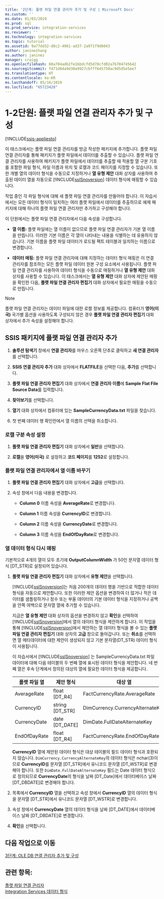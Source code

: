 ```yaml
---
title: '2단계: 플랫 파일 연결 관리자 추가 및 구성 | Microsoft Docs'
ms.custom: ''
ms.date: 01/03/2019
ms.prod: sql
ms.prod_service: integration-services
ms.reviewer: ''
ms.technology: integration-services
ms.topic: tutorial
ms.assetid: 9a77dd32-d8c2-4961-ad37-2a971f9d6043
author: janinezhang
ms.author: janinez
manager: craigg
ms.openlocfilehash: 60a704adb2fe1bbdcfd5d78cfd02a7b704745642
ms.sourcegitcommit: fd71d04a9d30a9927cbfff645750ac9d5d5e5ee7
ms.translationtype: HT
ms.contentlocale: ko-KR
ms.lasthandoff: 05/16/2019
ms.locfileid: "65723428"
---
```

# <a name="lesson-1-2-add-and-configure-a-flat-file-connection-manager"></a>1-2단원: 플랫 파일 연결 관리자 추가 및 구성

[!INCLUDE[ssis-appliesto](../includes/ssis-appliesto-ssvrpluslinux-asdb-asdw-xxx.md)]



이 태스크에서는 플랫 파일 연결 관리자를 방금 작성한 패키지에 추가합니다. 플랫 파일 연결 관리자를 통해 패키지가 플랫 파일에서 데이터를 추출할 수 있습니다. 플랫 파일 연결 관리자를 사용하여 패키지가 플랫 파일에서 데이터를 추출할 때 적용할 열 구분 기호를 포함한 파일 형식, 파일 이름과 위치 및 로캘과 코드 페이지를 지정할 수 있습니다. 또한 개별 열의 데이터 형식을 수동으로 지정하거나 **열 유형 제안** 대화 상자를 사용하여 추출된 데이터 열을 자동으로 [!INCLUDE[ssISnoversion](../includes/ssisnoversion-md.md)] 데이터 형식에 매핑할 수 있습니다.  
  
작업 중인 각 파일 형식에 대해 새 플랫 파일 연결 관리자를 만들어야 합니다. 이 자습서에서는 모든 데이터 형식이 일치하는 여러 플랫 파일에서 데이터를 추출하므로 예제 패키지에 대해 하나의 플랫 파일 연결 관리자만 추가하고 구성해야 합니다.  
  
이 단원에서는 플랫 파일 연결 관리자에서 다음 속성을 구성합니다.  
  
-   **열 이름:** 플랫 파일에는 열 이름이 없으므로 플랫 파일 연결 관리자가 기본 열 이름을 만듭니다. 이러한 기본 이름은 각 열이 나타내는 내용을 식별하는 데 유용하지 않습니다. 기본 이름을 플랫 파일 데이터가 로드될 팩트 테이블과 일치하는 이름으로 변경합니다.  
  
-   **데이터 매핑:** 플랫 파일 연결 관리자에 대해 지정하는 데이터 형식 매핑은 이 연결 관리자를 참조하는 모든 플랫 파일 데이터 원본 구성 요소에서 사용됩니다. 플랫 파일 연결 관리자를 사용하여 데이터 형식을 수동으로 매핑하거나 **열 유형 제안** 대화 상자를 사용할 수 있습니다. 이 태스크에서는 **열 유형 제안** 대화 상자에 제안된 매핑을 확인한 다음, **플랫 파일 연결 관리자 편집기** 대화 상자에서 필요한 매핑을 수동으로 만듭니다.  
  
> [!NOTE]
> 플랫 파일 연결 관리자는 데이터 파일에 대한 로캘 정보를 제공합니다. 컴퓨터가 **영어(미국)** 국가별 옵션을 사용하도록 구성되지 않은 경우 **플랫 파일 연결 관리자 편집기** 대화 상자에서 추가 속성을 설정해야 합니다.  
  
## <a name="add-a-flat-file-connection-manager-to-the-ssis-package"></a>SSIS 패키지에 플랫 파일 연결 관리자 추가  
  
1.  **솔루션 탐색기** 창에서 **연결 관리자**를 마우스 오른쪽 단추로 클릭하고 **새 연결 관리자**를 선택합니다.
1. **SSIS 연결 관리자 추가** 대화 상자에서 **FLATFILE**을 선택한 다음, **추가**를 선택합니다.
  
2.  **플랫 파일 연결 관리자 편집기** 대화 상자에서 **연결 관리자 이름**에 **Sample Flat File Source Data**를 입력합니다.  
  
3.  **찾아보기**를 선택합니다.  
  
4.  **열기** 대화 상자에서 컴퓨터에 있는 **SampleCurrencyData.txt** 파일을 찾습니다.  
  
5.  첫 번째 데이터 행 확인란에서 열 이름의 선택을 취소합니다.  
  
### <a name="set-locale-sensitive-properties"></a>로캘 구분 속성 설정  
  
1.  **플랫 파일 연결 관리자 편집기** 대화 상자에서 **일반**을 선택합니다.  
  
2.  **로캘**을 **영어(미국)** 로 설정하고 **코드 페이지**를 **1252**로 설정합니다.  
  
### <a name="rename-columns-in-the-flat-file-connection-manager"></a>플랫 파일 연결 관리자에서 열 이름 바꾸기  
  
1.  **플랫 파일 연결 관리자 편집기** 대화 상자에서 **고급**을 선택합니다.  
  
2.  속성 창에서 다음 내용을 변경합니다.  
  
    -   **Column 0** 이름 속성을 **AverageRate**로 변경합니다.  
  
    -   **Column 1** 이름 속성을 **CurrencyID**로 변경합니다.  
  
    -   **Column 2** 이름 속성을 **CurrencyDate**로 변경합니다.  
  
    -   **Column 3** 이름 속성을 **EndOfDayRate**로 변경합니다.  
  
### <a name="remap-column-data-types"></a>열 데이터 형식 다시 매핑  
  
기본적으로 4개의 열이 모두 초기에 **OutputColumnWidth** 가 50인 문자열 데이터 형식 [DT_STR]로 설정되어 있습니다.  

1.  **플랫 파일 연결 관리자 편집기** 대화 상자에서 **유형 제안**을 선택합니다.  
  
    [!INCLUDE[ssISnoversion](../includes/ssisnoversion-md.md)]는 처음 200개의 데이터 행을 기반으로 적합한 데이터 형식을 자동으로 제안합니다. 또한 이러한 제안 옵션을 변경하여 더 많거나 적은 데이터를 샘플링하거나 정수 또는 부울 데이터의 기본 데이터 형식을 지정하거나 공백을 안쪽 여백으로 문자열 열에 추가할 수 있습니다.  
  
    지금은 **열 유형 제안** 대화 상자의 옵션을 변경하지 않고 **확인**을 선택하여 [!INCLUDE[ssISnoversion](../includes/ssisnoversion-md.md)]에서 열의 데이터 형식을 제안하게 합니다. 이 작업을 통해 [!INCLUDE[ssISnoversion](../includes/ssisnoversion-md.md)]에서 제안하는 열 데이터 형식을 볼 수 있는  **플랫 파일 연결 관리자 편집기** 대화 상자의 **고급** 창으로 돌아갑니다. 또는 **취소**를 선택하면 열 메타데이터에 대한 제안이 생성되지 않고 기본 문자열(DT_STR) 데이터 형식이 사용됩니다.  
  
    이 자습서에서 [!INCLUDE[ssISnoversion](../includes/ssisnoversion-md.md)] 는 SampleCurrencyData.txt 파일 데이터에 대해 다음 테이블의 두 번째 열에 표시된 데이터 형식을 제안합니다. 네 번째 열은 후속 단계에서 정의된 대상의 열에 필요한 데이터 형식을 제공합니다.  
  
    |플랫 파일 열|제안 형식|대상 열|대상 형식|  
    |--------------------|------------------|----------------------|--------------------|  
    |AverageRate|float [DT_R4]|FactCurrencyRate.AverageRate|FLOAT|  
    |CurrencyID|string [DT_STR]|DimCurrency.CurrencyAlternateKey|nchar(3)|  
    |CurrencyDate|date [DT_DATE]|DimDate.FullDateAlternateKey|날짜|  
    |EndOfDayRate|float [DT_R4]|FactCurrencyRate.EndOfDayRate|FLOAT|  
  
    **CurrencyID** 열에 제안된 데이터 형식은 대상 테이블의 필드 데이터 형식과 호환되지 않습니다. `DimCurrency.CurrencyAlternateKey`의 데이터 형식은 nchar(3)이므로 **CurrencyID**를 문자열 [DT_STR]에서 유니코드 문자열 [DT_WSTR]로 변경해야 합니다. 또한 `DimDate.FullDateAlternateKey` 필드는 Date 데이터 형식으로 정의되므로 **CurrencyDate**의 형식을 날짜 [DT_Date]에서 데이터베이스 날짜 [DT_DBDATE]로 변경해야 합니다.  
  
2.  목록에서 **CurrencyID** 열을 선택하고 속성 창에서 **CurrencyID** 열의 데이터 형식을 문자열 [DT_STR]에서 유니코드 문자열 [DT_WSTR]로 변경합니다.  
  
3.  속성 창에서 **CurrencyDate** 열의 데이터 형식을 날짜 [DT_DATE]에서 데이터베이스 날짜 [DT_DBDATE]로 변경합니다.  
  
4.  **확인**을 선택합니다.  
  
## <a name="go-to-next-task"></a>다음 작업으로 이동
[3단계: OLE DB 연결 관리자 추가 및 구성](../integration-services/lesson-1-3-adding-and-configuring-an-ole-db-connection-manager.md)  
  
## <a name="see-also"></a>관련 항목:  
[플랫 파일 연결 관리자](../integration-services/connection-manager/flat-file-connection-manager.md)  
[Integration Services 데이터 형식](../integration-services/data-flow/integration-services-data-types.md)  
  
  
  
